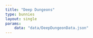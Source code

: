 ```yaml
---
title: "Deep Dungeons"
type: bunnies
layout: single
params:
    data: "data/DeepDungeonData.json"
---
```


